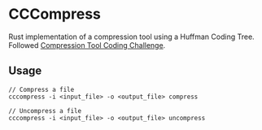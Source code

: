 # CCCompress
Rust implementation of a compression tool using a Huffman Coding Tree. Followed [Compression Tool Coding Challenge](https://codingchallenges.fyi/challenges/challenge-huffman/).

## Usage
```
// Compress a file
cccompress -i <input_file> -o <output_file> compress

// Uncompress a file
cccompress -i <input_file> -o <output_file> uncompress
```
